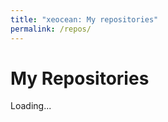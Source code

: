 ```yaml
---
title: "xeocean: My repositories"
permalink: /repos/
---
```


# My Repositories

<div id="repos">
  Loading...
</div>

<script src="fetch_repos.js"></script>

